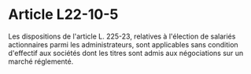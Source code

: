 # Article L22-10-5

Les dispositions de l'article L. 225-23, relatives à l'élection de salariés actionnaires parmi les administrateurs, sont applicables sans condition d'effectif aux sociétés dont les titres sont admis aux négociations sur un marché réglementé.
